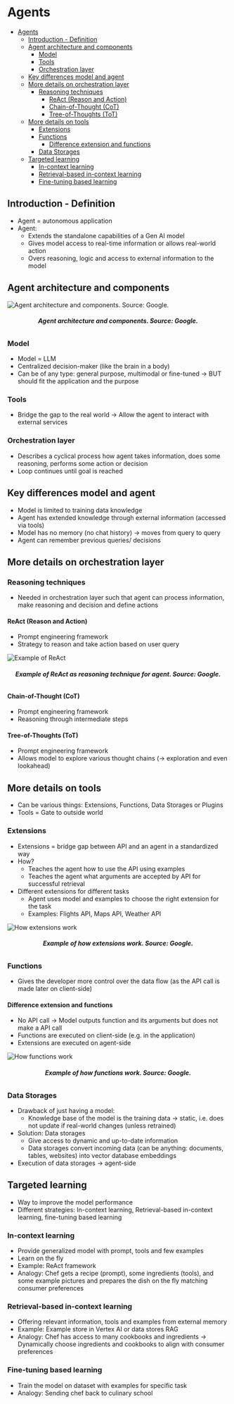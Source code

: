 # Agents

- [Agents](#agents)
  - [Introduction - Definition](#introduction---definition)
  - [Agent architecture and components](#agent-architecture-and-components)
    - [Model](#model)
    - [Tools](#tools)
    - [Orchestration layer](#orchestration-layer)
  - [Key differences model and agent](#key-differences-model-and-agent)
  - [More details on orchestration layer](#more-details-on-orchestration-layer)
    - [Reasoning techniques](#reasoning-techniques)
      - [ReAct (Reason and Action)](#react-reason-and-action)
      - [Chain-of-Thought (CoT)](#chain-of-thought-cot)
      - [Tree-of-Thoughts (ToT)](#tree-of-thoughts-tot)
  - [More details on tools](#more-details-on-tools)
    - [Extensions](#extensions)
    - [Functions](#functions)
      - [Difference extension and functions](#difference-extension-and-functions)
    - [Data Storages](#data-storages)
  - [Targeted learning](#targeted-learning)
    - [In-context learning](#in-context-learning)
    - [Retrieval-based in-context learning](#retrieval-based-in-context-learning)
    - [Fine-tuning based learning](#fine-tuning-based-learning)

## Introduction - Definition

- Agent = autonomous application
- Agent:
  - Extends the standalone capabilities of a Gen AI model
  - Gives model access to real-time information or allows real-world action
  - Overs reasoning, logic and access to external information to the model

## Agent architecture and components

![Agent architecture and components. Source: Google.](image.png)
<h6 style="text-align: center"><strong>Agent architecture and components. Source: Google.</strong></h6>

### Model

- Model = LLM
- Centralized decision-maker (like the brain in a body)
- Can be of any type: general purpose, multimodal or fine-tuned &rarr; BUT should fit the application and the purpose

### Tools

- Bridge the gap to the real world &rarr; Allow the agent to interact with external services

### Orchestration layer

- Describes a cyclical process how agent takes information, does some reasoning, performs some action or decision
- Loop continues until goal is reached

## Key differences model and agent

- Model is limited to training data knowledge
- Agent has extended knowledge through external information (accessed via tools)
- Model has no memory (no chat history) &rarr; moves from query to query
- Agent can remember previous queries/ decisions

## More details on orchestration layer

### Reasoning techniques

- Needed in orchestration layer such that agent can process information, make reasoning and decision and define actions

#### ReAct (Reason and Action)

- Prompt engineering framework
- Strategy to reason and take action based on user query

![Example of ReAct](image-1.png)
<h6 style="text-align: center"><strong>Example of ReAct as reasoning technique for agent. Source: Google.</strong></h6>

#### Chain-of-Thought (CoT)

- Prompt engineering framework
- Reasoning through intermediate steps

#### Tree-of-Thoughts (ToT)

- Prompt engineering framework
- Allows model to explore various thought chains (&rarr; exploration and even lookahead)

## More details on tools

- Can be various things: Extensions, Functions, Data Storages or Plugins
- Tools = Gate to outside world

### Extensions

- Extensions = bridge gap between API and an agent in a standardized way
- How?
  - Teaches the agent how to use the API using examples
  - Teaches the agent what arguments are accepted by API for successful retrieval
- Different extensions for different tasks
  - Agent uses model and examples to choose the right extension for the task
  - Examples: Flights API, Maps API, Weather API

![How extensions work](image-2.png)
<h6 style="text-align: center"><strong>Example of how extensions work. Source: Google.</strong></h6>

### Functions

- Gives the developer more control over the data flow (as the API call is made later on client-side)

#### Difference extension and functions

- No API call &rarr; Model outputs function and its arguments but does not make a API call
- Functions are executed on client-side (e.g. in the application)
- Extensions are executed on agent-side

![How functions work](image-3.png)
<h6 style="text-align: center"><strong>Example of how functions work. Source: Google.</strong></h6>

### Data Storages

- Drawback of just having a model:
  - Knowledge base of the model is the training data &rarr; static, i.e. does not update if real-world changes (unless retrained)
- Solution: Data storages
  - Give access to dynamic and up-to-date information
  - Data storages convert incoming data (can be anything: documents, tables, websites) into vector database embeddings
- Execution of data storages &rarr; agent-side 

## Targeted learning

- Way to improve the model performance
- Different strategies: In-context learning, Retrieval-based in-context learning, fine-tuning based learning

### In-context learning

- Provide generalized model with prompt, tools and few examples
- Learn on the fly
- Example: ReAct framework
- Analogy: Chef gets a recipe (prompt), some ingredients (tools), and some example pictures and prepares the dish on the fly matching consumer preferences

### Retrieval-based in-context learning

- Offering relevant information, tools and examples from external memory
- Example: Example store in Vertex AI or data stores RAG
- Analogy: Chef has access to many cookbooks and ingredients &rarr; Dynamically choose ingredients and cookbooks to align with consumer preferences

### Fine-tuning based learning

- Train the model on dataset with examples for specific task
- Analogy: Sending chef back to culinary school
